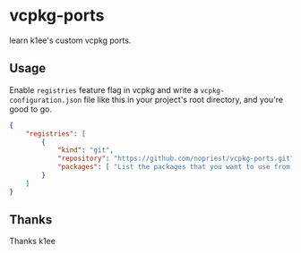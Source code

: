 # vcpkg-ports

learn k1ee's custom vcpkg ports.

## Usage

Enable `registries` feature flag in vcpkg and write a `vcpkg-configuration.json` file like this in your project's root directory, and you're good to go.

```json
{
    "registries": [
        {
            "kind": "git",
            "repository": "https://github.com/nopriest/vcpkg-ports.git",
            "packages": [ "List the packages that you want to use from my ports here" ]
        }
    ]
}
```

## Thanks

Thanks k1ee